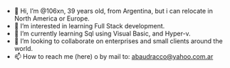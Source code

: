 - 👋 Hi, I’m @106xn, 39 years old, from Argentina, but i can relocate in North America or Europe.
- 👀 I’m interested in learning Full Stack development.
- 🌱 I’m currently learning Sql using Visual Basic, and Hyper-v.
- 💞️ I’m looking to collaborate on enterprises and small clients around the world.
- 📫 How to reach me (here) o by mail to: abaudracco@yahoo.com.ar

<!---
106xn/106xn is a ✨ special ✨ repository because its `README.md` (this file) appears on your GitHub profile.
You can click the Preview link to take a look at your changes.
--->
